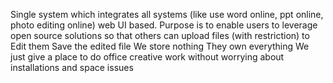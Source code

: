 Single system which integrates all systems (like use word online, ppt online, photo editing online) web UI based.
Purpose is to enable users to leverage open source solutions so that others can upload files (with restriction) to
  Edit them
  Save the edited file
  We store nothing
  They own everything
  We just give a place to do 
    office
    creative work
  without worrying about installations and space issues




